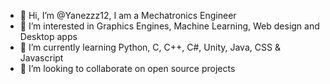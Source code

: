 - 👋 Hi, I’m @Yanezzz12, I am a Mechatronics Engineer
- 👀 I’m interested in Graphics Engines, Machine Learning, Web design and Desktop apps 
- 🌱 I’m currently learning Python, C, C++, C#, Unity, Java, CSS & Javascript
- 💞️ I’m looking to collaborate on open source projects
